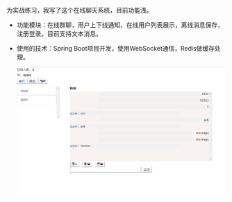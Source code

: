 为实战练习，我写了这个在线聊天系统，目前功能浅。

- 功能模块：在线群聊，用户上下线通知，在线用户列表展示，离线消息保存，注册登录。目前支持文本消息。

- 使用的技术：Spring Boot项目开发，使用WebSocket通信，Redis做缓存处理。

  ![聊天界面](.images/mywebchat.PNG)

  

